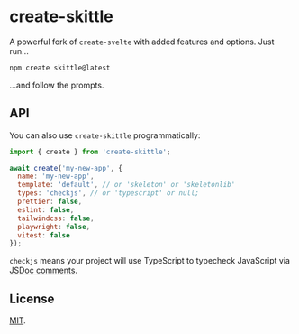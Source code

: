 # create-skittle

A powerful fork of `create-svelte` with added features and options. Just run...

```bash
npm create skittle@latest
```

...and follow the prompts.

## API

You can also use `create-skittle` programmatically:

```js
import { create } from 'create-skittle';

await create('my-new-app', {
  name: 'my-new-app',
  template: 'default', // or 'skeleton' or 'skeletonlib'
  types: 'checkjs', // or 'typescript' or null;
  prettier: false,
  eslint: false,
  tailwindcss: false,
  playwright: false,
  vitest: false
});
```

`checkjs` means your project will use TypeScript to typecheck JavaScript via [JSDoc comments](https://www.typescriptlang.org/docs/handbook/jsdoc-supported-types.html).

## License

[MIT](../../LICENSE).
